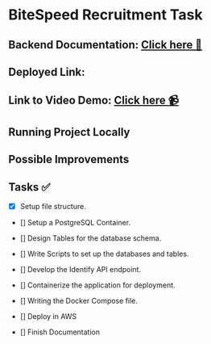 # BiteSpeed Recruitment Task

## Backend Documentation: [Click here :bookmark_tabs:]()

## Deployed Link: 

## Link to Video Demo: [Click here :video_camera:]()

## Running Project Locally



## Possible Improvements



## Tasks :white_check_mark:

- [X] Setup file structure.

- [] Setup a PostgreSQL Container.

- [] Design Tables for the database schema.

- [] Write Scripts to set up the databases and tables.

- [] Develop the Identify API endpoint.

- [] Containerize the application for deployment.

- [] Writing the Docker Compose file.

- [] Deploy in AWS

- [] Finish Documentation


